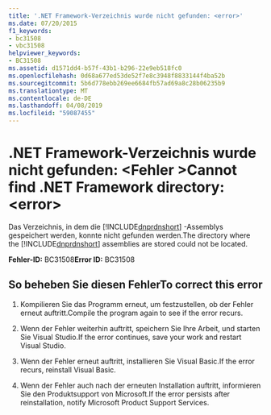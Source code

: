 ```yaml
---
title: '.NET Framework-Verzeichnis wurde nicht gefunden: <error>'
ms.date: 07/20/2015
f1_keywords:
- bc31508
- vbc31508
helpviewer_keywords:
- BC31508
ms.assetid: d1571dd4-b57f-43b1-b296-22e9eb518fc0
ms.openlocfilehash: 0d68a677ed53de52f7e8c3948f8833144f4ba52b
ms.sourcegitcommit: 5b6d778ebb269ee6684fb57ad69a8c28b06235b9
ms.translationtype: MT
ms.contentlocale: de-DE
ms.lasthandoff: 04/08/2019
ms.locfileid: "59087455"
---
```

# <a name="cannot-find-net-framework-directory-error"></a><span data-ttu-id="12fc9-102">.NET Framework-Verzeichnis wurde nicht gefunden: \<Fehler ></span><span class="sxs-lookup"><span data-stu-id="12fc9-102">Cannot find .NET Framework directory: \<error></span></span>
<span data-ttu-id="12fc9-103">Das Verzeichnis, in dem die [!INCLUDE[dnprdnshort](~/includes/dnprdnshort-md.md)] -Assemblys gespeichert werden, konnte nicht gefunden werden.</span><span class="sxs-lookup"><span data-stu-id="12fc9-103">The directory where the [!INCLUDE[dnprdnshort](~/includes/dnprdnshort-md.md)] assemblies are stored could not be located.</span></span>  
  
 <span data-ttu-id="12fc9-104">**Fehler-ID:** BC31508</span><span class="sxs-lookup"><span data-stu-id="12fc9-104">**Error ID:** BC31508</span></span>  
  
## <a name="to-correct-this-error"></a><span data-ttu-id="12fc9-105">So beheben Sie diesen Fehler</span><span class="sxs-lookup"><span data-stu-id="12fc9-105">To correct this error</span></span>  
  
1.  <span data-ttu-id="12fc9-106">Kompilieren Sie das Programm erneut, um festzustellen, ob der Fehler erneut auftritt.</span><span class="sxs-lookup"><span data-stu-id="12fc9-106">Compile the program again to see if the error recurs.</span></span>  
  
2.  <span data-ttu-id="12fc9-107">Wenn der Fehler weiterhin auftritt, speichern Sie Ihre Arbeit, und starten Sie Visual Studio.</span><span class="sxs-lookup"><span data-stu-id="12fc9-107">If the error continues, save your work and restart Visual Studio.</span></span>  
  
3.  <span data-ttu-id="12fc9-108">Wenn der Fehler erneut auftritt, installieren Sie Visual Basic.</span><span class="sxs-lookup"><span data-stu-id="12fc9-108">If the error recurs, reinstall Visual Basic.</span></span>  
  
4.  <span data-ttu-id="12fc9-109">Wenn der Fehler auch nach der erneuten Installation auftritt, informieren Sie den Produktsupport von Microsoft.</span><span class="sxs-lookup"><span data-stu-id="12fc9-109">If the error persists after reinstallation, notify Microsoft Product Support Services.</span></span>  
